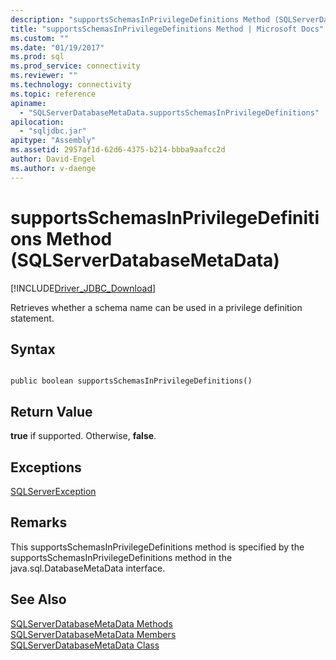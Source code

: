 ```yaml
---
description: "supportsSchemasInPrivilegeDefinitions Method (SQLServerDatabaseMetaData)"
title: "supportsSchemasInPrivilegeDefinitions Method | Microsoft Docs"
ms.custom: ""
ms.date: "01/19/2017"
ms.prod: sql
ms.prod_service: connectivity
ms.reviewer: ""
ms.technology: connectivity
ms.topic: reference
apiname: 
  - "SQLServerDatabaseMetaData.supportsSchemasInPrivilegeDefinitions"
apilocation: 
  - "sqljdbc.jar"
apitype: "Assembly"
ms.assetid: 2957af1d-62d6-4375-b214-bbba9aafcc2d
author: David-Engel
ms.author: v-daenge
---
```

# supportsSchemasInPrivilegeDefinitions Method (SQLServerDatabaseMetaData)
[!INCLUDE[Driver_JDBC_Download](../../../includes/driver_jdbc_download.md)]

  Retrieves whether a schema name can be used in a privilege definition statement.  
  
## Syntax  
  
```  
  
public boolean supportsSchemasInPrivilegeDefinitions()  
```  
  
## Return Value  
 **true** if supported. Otherwise, **false**.  
  
## Exceptions  
 [SQLServerException](../../../connect/jdbc/reference/sqlserverexception-class.md)  
  
## Remarks  
 This supportsSchemasInPrivilegeDefinitions method is specified by the supportsSchemasInPrivilegeDefinitions method in the java.sql.DatabaseMetaData interface.  
  
## See Also  
 [SQLServerDatabaseMetaData Methods](../../../connect/jdbc/reference/sqlserverdatabasemetadata-methods.md)   
 [SQLServerDatabaseMetaData Members](../../../connect/jdbc/reference/sqlserverdatabasemetadata-members.md)   
 [SQLServerDatabaseMetaData Class](../../../connect/jdbc/reference/sqlserverdatabasemetadata-class.md)  
  
  
